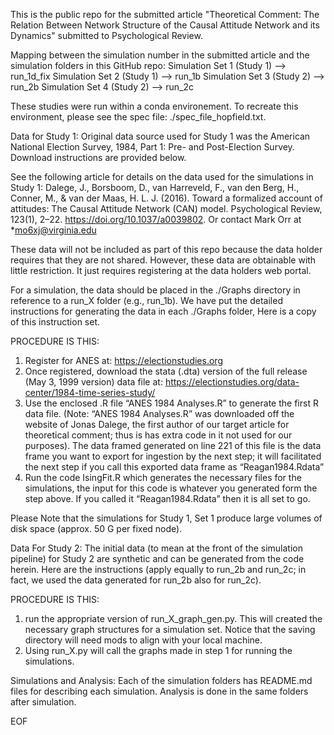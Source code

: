 This is the public repo for the submitted article "Theoretical Comment: The Relation Between Network Structure of the Causal Attitude Network and its Dynamics" submitted to Psychological Review. 

Mapping between the simulation number in the submitted article and the simulation folders in this GitHub repo:
Simulation Set 1 (Study 1) —> run_1d_fix
Simulation Set 2 (Study 1) —> run_1b
Simulation Set 3 (Study 2) —> run_2b
Simulation Set 4 (Study 2) —> run_2c

These studies were run within a conda environement.  To recreate this environment, please see the spec file: ./spec_file_hopfield.txt.

Data for Study 1:
Original data source used for Study 1 was the American National Election Survey, 1984, Part 1: Pre- and Post-Election Survey.  Download instructions are provided below. 

See the following article for details on the data used for the simulations in Study 1:  Dalege, J., Borsboom, D., van Harreveld, F., van den Berg, H., Conner, M., & van der Maas, H. L. J. (2016). Toward a formalized account of attitudes: The Causal Attitude Network (CAN) model. Psychological Review, 123(1), 2–22. https://doi.org/10.1037/a0039802. Or contact Mark Orr at *mo6xj@virginia.edu

These data will not be included as part of this repo because the data holder requires that they are not shared.  However, these data are obtainable with little restriction.  It just requires registering at the data holders web portal.  

For a simulation, the data should be placed in the ./Graphs directory in reference to a run_X folder (e.g., run_1b).   We have put the detailed instructions for generating the data in each ./Graphs folder,  Here is a copy of this instruction set.

PROCEDURE IS THIS:
1. Register for ANES at: https://electionstudies.org
2. Once registered, download the stata (.dta) version of the full release (May 3, 1999 version) data file at:  https://electionstudies.org/data-center/1984-time-series-study/ 
3. Use the enclosed .R file “ANES 1984 Analyses.R” to generate the first R data file. (Note: “ANES 1984 Analyses.R” was downloaded off the website of Jonas Dalege, the first author of our target article for theoretical comment; thus is has extra code in it not used for our purposes).  The data framed generated on line 221 of this file is the data frame you want to export for ingestion by the next step; it will facilitated the next step if you call this exported data frame as “Reagan1984.Rdata”
4. Run the code IsingFit.R which generates the necessary files for the simulations, the input for this code is whatever you generated form the step above.  If you called it “Reagan1984.Rdata” then it is all set to go.

Please Note that the simulations for Study 1, Set 1 produce large volumes of disk space (approx. 50 G per fixed node).

Data For Study 2:
The initial data (to mean at the front of the simulation pipeline) for Study 2 are synthetic and can be generated from the code herein.  Here are the instructions (apply equally to run_2b and run_2c; in fact, we used the data generated for run_2b also for run_2c).

PROCEDURE IS THIS:
1. run the appropriate version of run_X_graph_gen.py.  This will created the necessary graph structures for a simulation set.  Notice that the saving directory will need mods to align with your local machine.
2. Using run_X.py will call the graphs made in step 1 for running the simulations.

Simulations and Analysis:
Each of the simulation folders has README.md files for describing each simulation.  Analysis is done in the same folders after simulation.  


EOF

